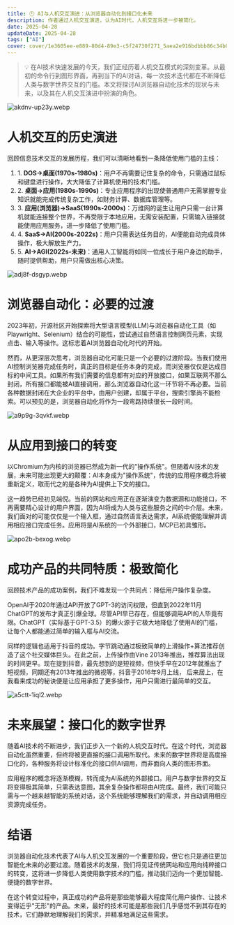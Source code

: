 ```yaml
---
title: 🕛 AI与人机交互演进：从浏览器自动化到接口化未来
description: 作者通过人机交互演进，认为AI时代，人机交互将进一步被简化。
date: 2025-04-28
updateDate: 2025-04-28
tags: ["AI"]
cover: cover/1e3605ee-e889-80d4-89e3-c5f24730f271_5aea2e916bdbbb86c34b0512dc21187e.png
---
```


> 💡 在AI技术快速发展的今天，我们正经历着人机交互模式的深刻变革。从最初的命令行到图形界面，再到当下的AI对话，每一次技术迭代都在不断降低人类与数字世界交互的门槛。本文将探讨AI浏览器自动化技术的现状与未来，以及其在人机交互演进中扮演的角色。


![akdnv-up23y.webp](images/1e3605ee-e889-80d4-89e3-c5f24730f271/1e3605ee-e889-80d4-89e3-c5f24730f271_9347b1567df80ee29eea8233bca4fc08.webp)


# **人机交互的历史演进**


回顾信息技术交互的发展历程，我们可以清晰地看到一条降低使用门槛的主线：

1. 1. **DOS->桌面(1970s-1980s)**：用户不再需要记住复杂的命令，只需通过鼠标和键盘进行操作，大大降低了计算机使用的技术门槛。
2. 2. **桌面->应用(1980s-1990s)**：专业应用程序的出现使普通用户无需掌握专业知识就能完成传统复杂工作，如财务计算、数据库管理等。
3. 3. **应用(浏览器)->SaaS(1990s-2000s)**：万维网的诞生让用户只需一台计算机就能连接整个世界，不再受限于本地应用，无需安装配置，只需输入链接就能使用应用服务，进一步降低了使用门槛。
4. 4. **SaaS->AI(2000s-2022s)**：用户只需表达任务目的，AI便能自动完成具体操作，极大解放生产力。
5. 5. **AI->AGI(2022s-未来)**：通用人工智能将如同一位成长于用户身边的助手，随时提供帮助，用户只需做出核心决策。

![adj8f-dsgyp.webp](images/1e3605ee-e889-80d4-89e3-c5f24730f271/1e3605ee-e889-80d4-89e3-c5f24730f271_b54fcef1bb3693bcd226f2bcc976e804.webp)


# **浏览器自动化：必要的过渡**


2023年初，开源社区开始探索将大型语言模型(LLM)与浏览器自动化工具（如Playwright、Selenium）结合的可能性，尝试通过自然语言控制网页元素，实现点击、输入等操作。这标志着AI浏览器自动化时代的开始。


然而，从更深层次思考，浏览器自动化可能只是一个必要的过渡阶段。当我们使用AI控制浏览器完成任务时，真正的目标是任务本身的完成，而浏览器仅仅是达成目标的中间工具。如果所有我们需要的信息都有对应的开放接口，如果互联网不那么封闭，所有接口都能被AI直接调用，那么浏览器自动化这一环节将不再必要。当前各种数据封闭在大企业的平台中，由用户创建，却属于平台，搜索引擎尚不能检索。可以预见的是，浏览器自动化将作为一段弯路持续很长一段时间。


![a9p9g-3qvkf.webp](images/1e3605ee-e889-80d4-89e3-c5f24730f271/1e3605ee-e889-80d4-89e3-c5f24730f271_d51756c50553a8dca56b4183858c285b.webp)


# **从应用到接口的转变**


以Chromium为内核的浏览器已然成为新一代的"操作系统"。但随着AI技术的发展，未来可能出现更大的颠覆：AI本身成为"操作系统"，传统的应用程序概念将被重新定义，取而代之的是各种为AI提供上下文的接口。


这一趋势已经初见端倪。当前的网站和应用正在逐渐演变为数据源和功能接口，不再需要精心设计的用户界面，因为AI将成为人类与这些服务之间的中介层。未来，我们面对的可能仅仅是一个输入框，通过自然语言表达需求，AI系统便能理解并调用相应接口完成任务。应用将是AI系统的一个外部接口，MCP已初具雏形。


![apo2b-bexog.webp](images/1e3605ee-e889-80d4-89e3-c5f24730f271/1e3605ee-e889-80d4-89e3-c5f24730f271_d8405cf016e0eb5abee1de81f941acb1.webp)


# **成功产品的共同特质：极致简化**


回顾技术产品的成功案例，我们不难发现一个共同点：降低用户操作复杂度。


OpenAI于2020年通过API开放了GPT-3的访问权限，但直到2022年11月ChatGPT的发布才真正引爆全球。尽管API早已存在，但能够调用API的人毕竟有限。ChatGPT（实际基于GPT-3.5）的爆火源于它极大地降低了使用AI的门槛，让每个人都能通过简单的输入框与AI交流。


同样的逻辑也适用于抖音的成功。字节跳动通过极致简单的上滑操作+算法推荐创造了这个社交媒体巨头。在此之前，上传操作由Vine 2013年推出，推荐算法出现的时间更早。现在提到抖音，最先想到的是短视频，但快手早在2012年就推出了短视频，同期还有2013年推出的微视等，抖音于2016年9月上线， 后来居上，在我看来成功的秘诀便是让应用承担了更多操作，用户只需进行最简单的交互。


![a5ctt-1iql2.webp](images/1e3605ee-e889-80d4-89e3-c5f24730f271/1e3605ee-e889-80d4-89e3-c5f24730f271_04a3152cb66638da463c6387bd677fbd.webp)


# **未来展望：接口化的数字世界**


随着AI技术的不断进步，我们正步入一个新的人机交互时代。在这个时代，浏览器自动化虽然重要，但终将被更直接的接口调用所取代。未来的数字世界将是高度接口化的，各种服务将设计标准化的接口供AI调用，而非面向人类的图形界面。


应用程序的概念将逐渐模糊，转而成为AI系统的外部接口。用户与数字世界的交互将变得极其简单，只需表达意图，其余复杂操作都将由AI完成。最终，我们可能只需与一个越来越智能的系统对话，这个系统能够理解我们的需求，并自动调用相应资源完成任务。


# **结语**


浏览器自动化技术代表了AI与人机交互发展的一个重要阶段，但它也只是通往更加智能化未来的必要过渡。随着技术的发展，我们将见证传统网站和应用向纯粹接口的转变，这将进一步降低人类使用数字技术的门槛，推动我们迈向一个更加智能、便捷的数字世界。


在这个转变过程中，真正成功的产品将是那些能够最大程度简化用户操作、让技术变得近乎"无形"的产品。未来，最好的技术可能是那些我们几乎感觉不到其存在的技术，它们静默地理解我们的需求，并精准地满足这些需求。

